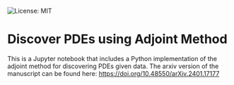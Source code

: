![License: MIT](https://img.shields.io/badge/License-MIT-yellow.svg)

# Discover PDEs using Adjoint Method

This is a Jupyter notebook that includes a Python implementation of the adjoint method for discovering PDEs given data. The arxiv version of the manuscript can be found here:
https://doi.org/10.48550/arXiv.2401.17177
